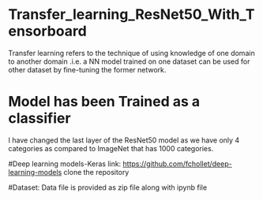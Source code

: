 # Transfer_learning_ResNet50_With_Tensorboard
Transfer learning refers to the technique of using knowledge of one domain to another domain .i.e. a NN model trained on one dataset can be used for other dataset by fine-tuning the former network.

# Model has been Trained as a classifier 
I have changed the last layer of the ResNet50 model as we have only 4 categories as compared to ImageNet that has 1000 categories.


#Deep learning models-Keras link: https://github.com/fchollet/deep-learning-models clone the repository

#Dataset: Data file is provided as zip file along with ipynb file
